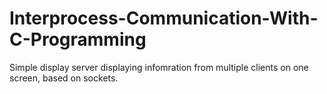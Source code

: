 # Interprocess-Communication-With-C-Programming
Simple display server displaying infomration from multiple clients on one screen, based on sockets.
